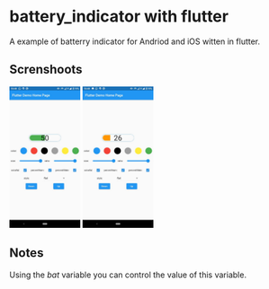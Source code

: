 # battery_indicator with flutter

A example of batterry indicator for Andriod and iOS witten in flutter.

## Screnshoots

<p float="left">
<img src="./screenshots/1.jpeg"  width="25%" height="35%" />
<img src="./screenshots/2.jpeg"  width="25%" height="35%" />

</p>

## Notes

Using the _bat_ variable you can control the value of this variable.
